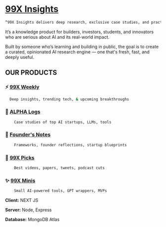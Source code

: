 # [99X Insights](https://dermatology-website-iota.vercel.app/)

```bash
“99X Insights delivers deep research, exclusive case studies, and practical breakdowns of AI, tech, and innovation — in formats Gen Z founders, builders, and learners actually want”
```

It’s a knowledge product for builders, investors, students, and innovators who are serious about AI and its real-world impact.

Built by someone who’s learning and building in public, the goal is to create a curated, opinionated AI research engine — one that's fresh, fast, and deeply useful.

## OUR PRODUCTS

### ⚡ [99X Weekly](https://dermatology-website-iota.vercel.app/)

```bash
  Deep insights, trending tech, & upcoming breakthroughs
```

### 🧠 [ALPHA Logs](https://dermatology-website-iota.vercel.app/)

```bash
  	Case studies of top AI startups, LLMs, tools
```

### 🎯 [Founder's Notes](https://dermatology-website-iota.vercel.app/)

```bash
  	Frameworks, founder reflections, startup blueprints
```

### 🚀 [99X Picks](https://dermatology-website-iota.vercel.app/)

```bash
  	Best videos, papers, tweets, podcast cuts
```


### ✨ [99X Minis](https://dermatology-website-iota.vercel.app/)

```bash
  	Small AI-powered tools, GPT wrappers, MVPs

```


**Client:** NEXT JS

**Server:** Node, Express

**Database:** MongoDB Atlas

